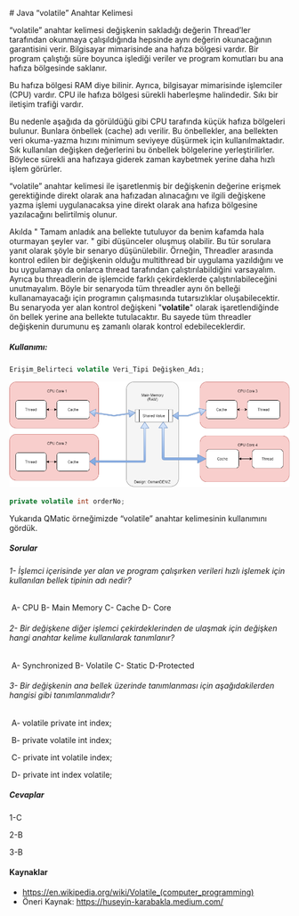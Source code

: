 # Java “volatile” Anahtar Kelimesi

“volatile” anahtar kelimesi değişkenin sakladığı değerin Thread’ler tarafından okunmaya çalışıldığında hepsinde aynı değerin okunacağının garantisini verir. Bilgisayar mimarisinde ana hafıza bölgesi vardır. Bir program çalıştığı süre boyunca işlediği veriler ve program komutları bu ana hafıza bölgesinde saklanır. 

Bu hafıza bölgesi RAM diye bilinir. Ayrıca, bilgisayar mimarisinde işlemciler (CPU) vardır. CPU ile hafıza bölgesi sürekli haberleşme halindedir. Sıkı bir iletişim trafiği vardır.

Bu nedenle aşağıda da görüldüğü gibi CPU tarafında küçük hafıza bölgeleri bulunur. Bunlara önbellek (cache) adı verilir. Bu önbellekler, ana bellekten veri okuma-yazma hızını minimum seviyeye düşürmek için kullanılmaktadır. Sık kullanılan değişken değerlerini bu önbellek bölgelerine yerleştirilirler. Böylece sürekli ana hafızaya giderek zaman kaybetmek yerine daha hızlı işlem görürler. 

“volatile” anahtar kelimesi ile işaretlenmiş bir değişkenin değerine erişmek gerektiğinde direkt olarak ana hafızadan alınacağını ve ilgili değişkene yazma işlemi uygulanacaksa yine direkt olarak ana hafıza bölgesine yazılacağını belirtilmiş olunur. 



Akılda " Tamam anladık ana bellekte tutuluyor da benim kafamda hala oturmayan şeyler var. " gibi düşünceler oluşmuş olabilir. Bu tür sorulara yanıt olarak şöyle bir senaryo düşünülebilir. Örneğin, Threadler arasında kontrol edilen bir değişkenin olduğu  multithread bir uygulama yazıldığını ve bu uygulamayı da onlarca thread tarafından çalıştırılabildiğini varsayalım. Ayrıca bu threadlerin de işlemcide farklı çekirdeklerde çalıştırılabileceğini unutmayalım. Böyle bir senaryoda tüm threadler aynı ön belleği kullanamayacağı için programın çalışmasında tutarsızlıklar oluşabilecektir. Bu senaryoda yer alan kontrol değişkeni "**volatile**" olarak işaretlendiğinde ön bellek yerine ana bellekte tutulacaktır. Bu sayede tüm threadler değişkenin durumunu eş zamanlı olarak kontrol edebileceklerdir.



##### Kullanımı: 

```java
Erişim_Belirteci volatile Veri_Tipi Değişken_Adı;
```



![volatile-mantigi](figures/volatile_osman_deniz.png)



```java
private volatile int orderNo;
```

Yukarıda QMatic örneğimizde “volatile” anahtar kelimesinin kullanımını gördük.



##### Sorular

###### 1- İşlemci içerisinde yer alan ve program çalışırken verileri hızlı işlemek için kullanılan bellek tipinin adı nedir?

​	A- CPU		B- Main Memory		C- Cache		D- Core



###### 2- Bir değişkene diğer işlemci çekirdeklerinden de ulaşmak için değişken hangi anahtar kelime kullanılarak tanımlanır?

​	A- Synchronized		B- Volatile		C- Static		D-Protected



###### 3- Bir değişkenin ana bellek üzerinde tanımlanması için aşağıdakilerden hangisi gibi tanımlanmalıdır?

​	A- volatile private int index;

​	B- private volatile int index;

​	C- private int volatile index;

​	D- private int index volatile;



##### Cevaplar

1-C

2-B

3-B



#### Kaynaklar

- https://en.wikipedia.org/wiki/Volatile_(computer_programming)
- Öneri Kaynak: https://huseyin-karabakla.medium.com/